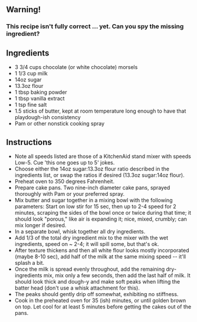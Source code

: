 ## Warning!

### This recipe isn't fully correct ... yet. Can you spy the missing ingredient?

## Ingredients

- 3 3/4 cups chocolate (or white chocolate) morsels
- 1 1/3 cup milk
- 14oz sugar
- 13.3oz flour
- 1 tbsp baking powder
- 1 tbsp vanilla extract
- 1 tsp fine salt
- 1.5 sticks of butter, kept at room temperature long enough to have that playdough-ish consistency
- Pam or other nonstick cooking spray

## Instructions

- Note all speeds listed are those of a KitchenAid stand mixer with speeds Low-5. Cue 'this one goes up to 5' jokes.
- Choose either the 14oz sugar:13.3oz flour ratio described in the ingredients list, or swap the ratios if desired (13.3oz sugar:14oz flour).
- Preheat oven to 350 degrees Fahrenheit.
- Prepare cake pans. Two nine-inch diameter cake pans, sprayed thoroughly with Pam or your preferred spray.
- Mix butter and sugar together in a mixing bowl with the following parameters: Start on low stir for 15 sec, then up to 2-4 speed for 2 minutes, scraping the sides of the bowl once or twice during that time; it should look "porous," like air is expanding it; nice, mixed, crumbly; can mix longer if desired.
- In a separate bowl, whisk together all dry ingredients. 
- Add 1/3 of the total dry ingredient mix to the mixer with the wet ingredients, speed on ~ 2-4; it will spill some, but that's ok.
- After texture thickens and then all white flour looks mostly incorporated (maybe 8-10 sec), add half of the milk at the same mixing speed -- it'll splash a bit.
- Once the milk is spread evenly throughout, add the remaining dry-ingredients mix, mix only a few seconds, then add the last half of milk. It should look thick and dough-y and make soft peaks when lifting the batter head (don't use a whisk attachment for this). 
- The peaks should gently drip off somewhat, exhibiting no stiffness.
- Cook in the preheated oven for 35 (ish) minutes, or until golden brown on top. Let cool for at least 5 minutes before getting the cakes out of the pans.
